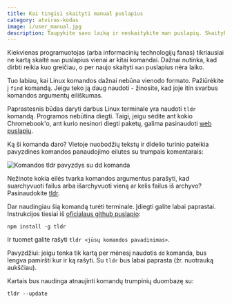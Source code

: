 ```yaml
---
title: Kai tingisi skaityti manual puslapius
category: atviras-kodas
image: i/user_manual.jpg
description: Taupykite savo laiką ir neskaitykite man puslapių. Skaitykite jų vykdymo pavyzdžius su tldr komanda!
---
```


Kiekvienas programuotojas (arba informacinių technologijų fanas) tikriausiai ne kartą skaitė `man` puslapius vienai ar kitai komandai. Dažnai nutinka, kad dirbti reikia kuo greičiau, o per naujo skaityti `man` puslapius nėra laiko.

Tuo labiau, kai Linux komandos dažnai nebūna vienodo formato. Pažiūrėkite į `find` komandą. Jeigu teko ją daug naudoti - žinosite, kad joje itin svarbus komandos argumentų eiliškumas.

Paprastesnis būdas daryti darbus Linux terminale yra naudoti `tldr` komandą. Programos nebūtina diegti. Taigi, jeigu sėdite ant kokio Chromebook'o, ant kurio nesinori diegti paketų, galima pasinaudoti [web puslapiu](https://tldr.ostera.io/).

Ką ši komanda daro? Vietoje nuobodžių tekstų ir didelio turinio pateikia pavyzdines komandos panaudojimo eilutes su trumpais komentarais:

![Komandos tldr pavyzdys su dd komanda](/i/tldr_dd.png)

Nežinote kokia eilės tvarka komandos argumentus parašyti, kad suarchyvuoti failus arba išarchyvuoti vieną ar kelis failus iš archyvo? Pasinaudokite [tldr](https://tldr.ostera.io/tar).

Dar naudingiau šią komandą turėti terminale. Įdiegti galite labai paprastai. Instrukcijos tiesiai iš [oficialaus github puslapio](https://github.com/tldr-pages/tldr):

```
npm install -g tldr
```

Ir tuomet galite rašyti `tldr <jūsų komandos pavadinimas>`.

Pavyzdžiui: jeigu tenka tik kartą per mėnesį naudotis `dd` komanda, bus lengva pamiršti kur ir ką rašyti. Su `tldr` bus labai paprasta (žr. nuotrauką aukščiau).

Kartais bus naudinga atnaujinti komandų trumpinių duombazę su:

```
tldr --update
```